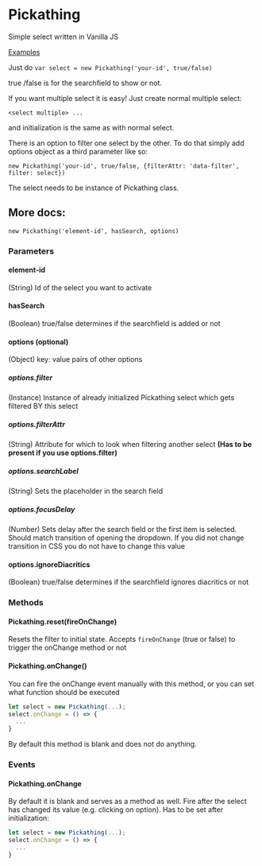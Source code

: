 # Pickathing
Simple select written in Vanilla JS

[Examples](docs/examples.html)

Just do `var select = new Pickathing('your-id', true/false)`

true /false is for the searchfield to show or not.

If you want multiple select it is easy! Just create normal multiple select:

`<select multiple> ...`

and initialization is the same as with normal select.

There is an option to filter one select by the other. To do that simply add options object as a third parameter like so:

`new Pickathing('your-id', true/false, {filterAttr: 'data-filter', filter: select})`

The select needs to be instance of Pickathing class.

## More docs:

`new Pickathing('element-id', hasSearch, options)`

### Parameters

#### element-id
(String) Id of the select you want to activate

#### hasSearch
(Boolean) true/false determines if the searchfield is added or not

#### options __(optional)__
(Object) key: value pairs of other options

##### options.filter
(Instance) Instance of already initialized Pickathing select which gets filtered BY this select

##### options.filterAttr
(String) Attribute for which to look when filtering another select __(Has to be present if you use options.filter)__

##### options.searchLabel
(String) Sets the placeholder in the search field

##### options.focusDelay
(Number) Sets delay after the search field or the first item is selected. Should match transition of opening the dropdown. If you did not change transition in CSS you do not have to change this value

#### options.ignoreDiacritics
(Boolean) true/false determines if the searchfield ignores diacritics or not

### Methods

#### Pickathing.reset(fireOnChange)
Resets the filter to initial state. Accepts `fireOnChange` (true or false) to trigger the onChange method or not

#### Pickathing.onChange()
You can fire the onChange event manually with this method, or you can set what function should be executed
```javascript
let select = new Pickathing(...);
select.onChange = () => {
  ...
}
```
By default this method is blank and does not do anything.

### Events

#### Pickathing.onChange
By default it is blank and serves as a method as well. Fire after the select has changed its value (e.g. clicking on option). Has to be set after initialization:
```javascript
let select = new Pickathing(...);
select.onChange = () => {
  ...
}
```
